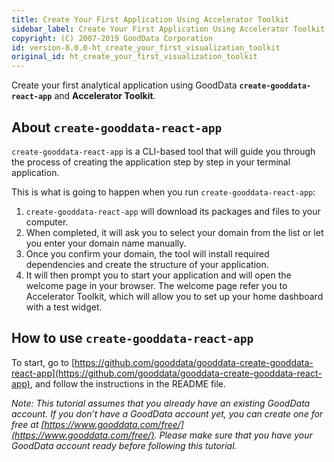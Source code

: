```yaml
---
title: Create Your First Application Using Accelerator Toolkit
sidebar_label: Create Your First Application Using Accelerator Toolkit
copyright: (C) 2007-2019 GoodData Corporation
id: version-8.0.0-ht_create_your_first_visualization_toolkit
original_id: ht_create_your_first_visualization_toolkit
---
```


Create your first analytical application using GoodData **`create-gooddata-react-app`** and **Accelerator Toolkit**.

## About `create-gooddata-react-app`

`create-gooddata-react-app` is a CLI-based tool that will guide you through the process of creating the application step by step in your terminal application.

This is what is going to happen when you run `create-gooddata-react-app`:

1. `create-gooddata-react-app` will download its packages and files to your computer.
2. When completed, it will ask you to select your domain from the list or let you enter your domain name manually.
3. Once you confirm your domain, the tool will install required dependencies and create the structure of your application.
4. It will then prompt you to start your application and will open the welcome page in your browser. The welcome page refer you to Accelerator Toolkit, which will allow you to set up your home dashboard with a test widget.

## How to use `create-gooddata-react-app`

To start, go to [https://github.com/gooddata/gooddata-create-gooddata-react-app](https://github.com/gooddata/gooddata-create-gooddata-react-app), and follow the instructions in the README file.

_Note: This tutorial assumes that you already have an existing GoodData account. If you don’t have a GoodData account yet, you can create one for free at [https://www.gooddata.com/free/](https://www.gooddata.com/free/). Please make sure that you have your GoodData account ready before following this tutorial._
